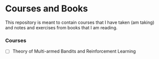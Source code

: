 # Courses and Books

This repository is meant to contain courses that I have taken (am taking) and notes and exercises from books that I am reading.

### Courses

- [ ] Theory of Multi-armed Bandits and Reinforcement Learning
